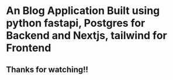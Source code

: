 # An Blog Application Built using python fastapi, Postgres for Backend and Nextjs, tailwind for Frontend

## Thanks for watching!!
